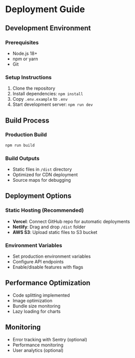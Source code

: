 # Deployment Guide

## Development Environment

### Prerequisites
- Node.js 18+
- npm or yarn
- Git

### Setup Instructions
1. Clone the repository
2. Install dependencies: `npm install`
3. Copy `.env.example` to `.env`
4. Start development server: `npm run dev`

## Build Process

### Production Build
```bash
npm run build
```

### Build Outputs
- Static files in `/dist` directory
- Optimized for CDN deployment
- Source maps for debugging

## Deployment Options

### Static Hosting (Recommended)
- **Vercel**: Connect GitHub repo for automatic deployments
- **Netlify**: Drag and drop `/dist` folder
- **AWS S3**: Upload static files to S3 bucket

### Environment Variables
- Set production environment variables
- Configure API endpoints
- Enable/disable features with flags

## Performance Optimization
- Code splitting implemented
- Image optimization
- Bundle size monitoring
- Lazy loading for charts

## Monitoring
- Error tracking with Sentry (optional)
- Performance monitoring
- User analytics (optional)
